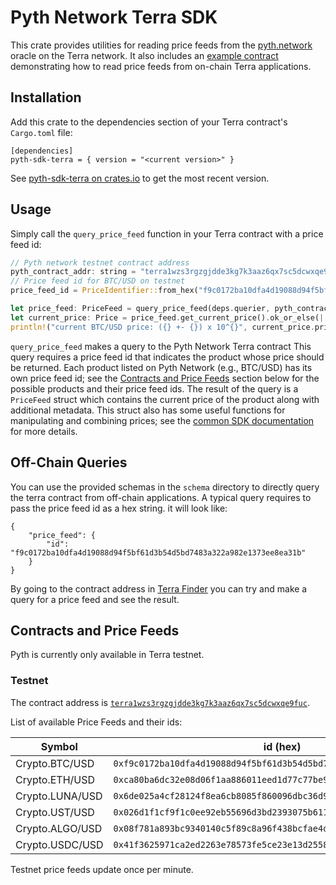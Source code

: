 # Pyth Network Terra SDK

This crate provides utilities for reading price feeds from the [pyth.network](https://pyth.network/) oracle on the Terra network.
It also includes an [example contract](../examples/terra-contract/) demonstrating how to read price feeds from on-chain Terra applications.

## Installation

Add this crate to the dependencies section of your Terra contract's `Cargo.toml` file:

```
[dependencies]
pyth-sdk-terra = { version = "<current version>" }
```

See [pyth-sdk-terra on crates.io](https://crates.io/crates/pyth-sdk-terra) to get the most recent version.

## Usage

Simply call the `query_price_feed` function in your Terra contract with a price feed id:

```rust
// Pyth network testnet contract address
pyth_contract_addr: string = "terra1wzs3rgzgjdde3kg7k3aaz6qx7sc5dcwxqe9fuc";
// Price feed id for BTC/USD on testnet
price_feed_id = PriceIdentifier::from_hex("f9c0172ba10dfa4d19088d94f5bf61d3b54d5bd7483a322a982e1373ee8ea31b");

let price_feed: PriceFeed = query_price_feed(deps.querier, pyth_contract_addr, price_feed_id)?.price_feed;
let current_price: Price = price_feed.get_current_price().ok_or_else(|| StdError::not_found("price is not currently available"))?;
println!("current BTC/USD price: ({} +- {}) x 10^{}", current_price.price, current_price.conf, current_price.expo);
```

`query_price_feed` makes a query to the Pyth Network Terra contract
This query requires a price feed id that indicates the product whose price should be returned.
Each product listed on Pyth Network (e.g., BTC/USD) has its own price feed id; see the [Contracts and Price Feeds](#contracts-and-price-feeds) section below for the possible products and their price feed ids.
The result of the query is a `PriceFeed` struct which contains the current price of the product along with additional metadata.
This struct also has some useful functions for manipulating and combining prices; see the [common SDK documentation](../pyth-sdk) for more details.

## Off-Chain Queries

You can use the provided schemas in the `schema` directory to directly query the terra contract from off-chain applications.
A typical query requires to pass the price feed id as a hex string. it will look like:

```
{
    "price_feed": {
        "id": "f9c0172ba10dfa4d19088d94f5bf61d3b54d5bd7483a322a982e1373ee8ea31b"
    }
}
```

By going to the contract address in [Terra Finder](https://finder.terra.money/) you can try and make a query for a price feed and see the result.

## Contracts and Price Feeds

Pyth is currently only available in Terra testnet.

### Testnet

The contract address is [`terra1wzs3rgzgjdde3kg7k3aaz6qx7sc5dcwxqe9fuc`](https://finder.terra.money/testnet/address/terra1wzs3rgzgjdde3kg7k3aaz6qx7sc5dcwxqe9fuc).

List of available Price Feeds and their ids:

| Symbol          | id (hex)                                                             |
|-----------------|----------------------------------------------------------------------|
| Crypto.BTC/USD  | `0xf9c0172ba10dfa4d19088d94f5bf61d3b54d5bd7483a322a982e1373ee8ea31b` |
| Crypto.ETH/USD  | `0xca80ba6dc32e08d06f1aa886011eed1d77c77be9eb761cc10d72b7d0a2fd57a6` |
| Crypto.LUNA/USD | `0x6de025a4cf28124f8ea6cb8085f860096dbc36d9c40002e221fc449337e065b2` |
| Crypto.UST/USD  | `0x026d1f1cf9f1c0ee92eb55696d3bd2393075b611c4f468ae5b967175edc4c25c` |
| Crypto.ALGO/USD | `0x08f781a893bc9340140c5f89c8a96f438bcfae4d1474cc0f688e3a52892c7318` |
| Crypto.USDC/USD | `0x41f3625971ca2ed2263e78573fe5ce23e13d2558ed3f2e47ab0f84fb9e7ae722` |

Testnet price feeds update once per minute.
